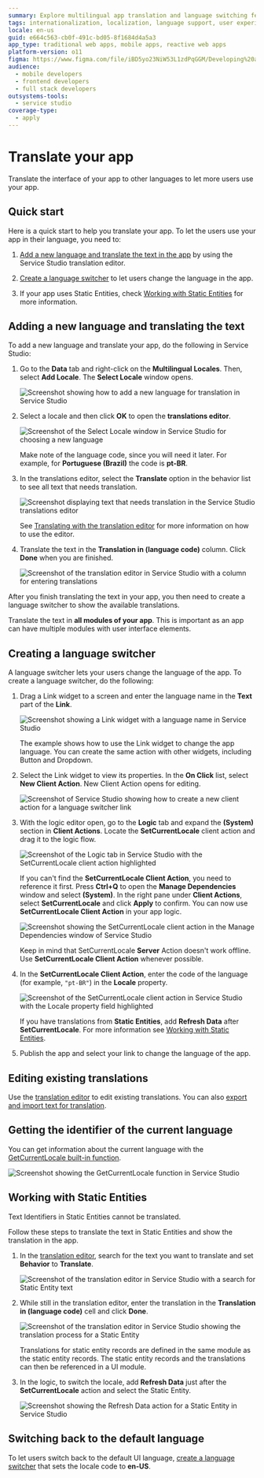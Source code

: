 ```yaml
---
summary: Explore multilingual app translation and language switching features in OutSystems 11 (O11) using Service Studio.
tags: internationalization, localization, language support, user experience, application development
locale: en-us
guid: e664c563-cb0f-491c-bd05-8f1684d4a5a3
app_type: traditional web apps, mobile apps, reactive web apps
platform-version: o11
figma: https://www.figma.com/file/iBD5yo23NiW53L1zdPqGGM/Developing%20an%20Application?node-id=249:45
audience:
  - mobile developers
  - frontend developers
  - full stack developers
outsystems-tools:
  - service studio
coverage-type:
  - apply
---
```


# Translate your app

Translate the interface of your app to other languages to let more users use your app.

## Quick start

Here is a quick start to help you translate your app. To let the users use your app in their language, you need to:

1. [Add a new language and translate the text in the app](#adding-a-new-language-and-translating-the-text) by using the Service Studio translation editor.

1. [Create a language switcher](#creating-a-language-switcher) to let users change the language in the app.

1. If your app uses Static Entities, check [Working with Static Entities](#working-with-static-entities) for more information.

## Adding a new language and translating the text

To add a new language and translate your app, do the following in Service Studio:

1. Go to the **Data** tab and right-click on the **Multilingual Locales**. Then, select **Add Locale**. The **Select Locale** window opens.

    ![Screenshot showing how to add a new language for translation in Service Studio](images/add-new-language-translation-ss.png "Adding a New Language in Service Studio")

2. Select a locale and then click **OK** to open the **translations editor**.

    ![Screenshot of the Select Locale window in Service Studio for choosing a new language](images/select-new-language-ss.png "Selecting a New Language")

    <div class="info" markdown="1">

    Make note of the language code, since you will need it later. For example, for **Portuguese (Brazil)** the code is **pt-BR**.

    </div>

3. In the translations editor, select the **Translate** option in the behavior list to see all text that needs translation.

    ![Screenshot displaying text that needs translation in the Service Studio translations editor](images/show-translatable-text-ss.png "Translatable Text in Service Studio")

    See [Translating with the translation editor](translation-editor.md) for more information on how to use the editor.

4. Translate the text in the **Translation in (language code)** column. Click **Done** when you are finished.

    ![Screenshot of the translation editor in Service Studio with a column for entering translations](images/enter-translation-ss.png "Entering Translations in Service Studio")
    
After you finish translating the text in your app, you then need to create a language switcher to show the available translations.

<div class="info" markdown="1">

Translate the text in **all modules of your app**. This is important as an app can have multiple modules with user interface elements.

</div>

## Creating a language switcher

A language switcher lets your users change the language of the app. To create a language switcher, do the following:

1. Drag a Link widget to a screen and enter the language name in the **Text** part of the **Link**. 

    ![Screenshot showing a Link widget with a language name in Service Studio](images/link-with-language-name-ss.png "Link Widget with Language Name")

    The example shows how to use the Link widget to change the app language. You can create the same action with other widgets, including Button and Dropdown.

2. Select the Link widget to view its properties. In the **On Click** list, select **New Client Action**. New Client Action opens for editing.

    ![Screenshot of Service Studio showing how to create a new client action for a language switcher link](images/new-client-action-for-link-ss.png "Creating a New Client Action for a Link")

3. With the logic editor open, go to the **Logic** tab and expand the **(System)** section in **Client Actions**. Locate the **SetCurrentLocale** client action and drag it to the logic flow.

    ![Screenshot of the Logic tab in Service Studio with the SetCurrentLocale client action highlighted](images/client-action-in-logic-tab.png "SetCurrentLocale Client Action in Logic Tab")

    <div class="info" markdown="1">

    If you can't find the **SetCurrentLocale Client Action**, you need to reference it first. Press **Ctrl+Q** to open the **Manage Dependencies** window and select **(System)**. In the right pane under **Client Actions**, select **SetCurrentLocale** and click **Apply** to confirm. You can now use **SetCurrentLocale Client Action** in your app logic.

    ![Screenshot showing the SetCurrentLocale client action in the Manage Dependencies window of Service Studio](images/set-current-locale-in-manage-dependencies.png "SetCurrentLocale in Manage Dependencies")

    </div>

    <div class="warning" markdown="1">

    Keep in mind that SetCurrentLocale **Server** Action doesn't work offline. Use **SetCurrentLocale Client Action** whenever possible.

    </div>

4. In the **SetCurrentLocale Client Action**, enter the code of the language (for example, `"pt-BR"`) in the **Locale** property.

    ![Screenshot of the SetCurrentLocale client action in Service Studio with the Locale property field highlighted](images/locale-in-client-action.png "Locale Property in SetCurrentLocale Client Action")

    <div class="info" markdown="1">

    If you have translations from **Static Entities**, add **Refresh Data** after **SetCurrentLocale**. For more information see [Working with Static Entities](#working-with-static-entities).

    </div>

5. Publish the app and select your link to change the language of the app.

## Editing existing translations

Use the [translation editor](translation-editor.md) to edit existing translations. You can also [export and import text for translation](translation-management.md). 

## Getting the identifier of the current language

You can get information about the current language with the [GetCurrentLocale built-in function](<../../../ref/lang/auto/builtinfunction-environment.md#GetCurrentLocale>).

![Screenshot showing the GetCurrentLocale function in Service Studio](images/get-current-locale-language-ss.png "GetCurrentLocale Function in Service Studio")

## Working with Static Entities

<div class="info" markdown="1">

Text Identifiers in Static Entities cannot be translated.

</div>

Follow these steps to translate the text in Static Entities and show the translation in the app.

1. In the [translation editor](translation-editor.md), search for the text you want to translate and set **Behavior** to **Translate**.

    ![Screenshot of the translation editor in Service Studio with a search for Static Entity text](images/static-entity-search-ss.png "Static Entity Search in Translation Editor")

2. While still in the translation editor, enter the translation in the **Translation in (language code)** cell and click **Done**.

    ![Screenshot of the translation editor in Service Studio showing the translation process for a Static Entity](images/static-entity-translate-ss.png "Translating Static Entity in Translation Editor")
    
    <div class="info" markdown="1">

    Translations for static entity records are defined in the same module as the static entity 
    records. The static entity records and the translations can then be referenced in a UI module.
    
    </div>

3. In the logic, to switch the locale, add **Refresh Data** just after the **SetCurrentLocale** action and select the Static Entity.

    ![Screenshot showing the Refresh Data action for a Static Entity in Service Studio](images/static-entity-refresh-ss.png "Refreshing Static Entity Data")

## Switching back to the default language

To let users switch back to the default UI language, [create a language switcher](#creating-a-language-switcher) that sets the locale code to **en-US**.
